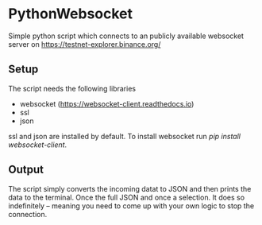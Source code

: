 # PythonWebsocket
Simple python script which connects to an publicly available websocket server on https://testnet-explorer.binance.org/

## Setup
The script needs the following libraries
- websocket (https://websocket-client.readthedocs.io)
- ssl
- json

ssl and json are installed by default. To install websocket run _pip install websocket-client_.

## Output
The script simply converts the incoming datat to JSON and then prints the data to the terminal. Once the full JSON and once a selection. It does so indefinitely – meaning you need to come up with your own logic to stop the connection.
